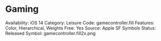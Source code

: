 # Gaming

Availability: iOS 14
Category: Leisure
Code: gamecontroller.fill
Features: Color, Hierarchical, Weights
Free: Yes
Source: Apple SF Symbols
Status: Released
Symbol: gamecontroller.fill2x.png